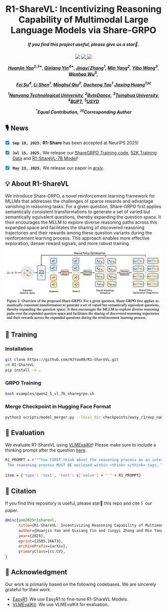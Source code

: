 <div align="center">

<h1> R1-ShareVL: Incentivizing Reasoning Capability of Multimodal Large Language Models via Share-GRPO </h1>

<h5 align="center"> If you find this project useful, please give us a star🌟.

<h5 align="center"> 

<a href='https://arxiv.org/abs/2505.16673'><img src='https://img.shields.io/badge/Paper-Arxiv-red'></a>
<a href='https://huggingface.co/HuanjinYao/R1-ShareVL-7B'><img src='https://img.shields.io/badge/%F0%9F%A4%97%20Hugging%20Face-Models-blue'>
<a href='https://huggingface.co/datasets/HuanjinYao/R1-ShareVL-52K'><img src='https://img.shields.io/badge/Dataset-Huggingface-yellow'>
<!--<a href='https://huggingface.co/collections/HuanjinYao/denseconnector-66500e173fc8c9f05dc98dea'><img src='https://img.shields.io/badge/%F0%9F%A4%97%20Hugging%20Face-Models-blue'></a>
[![zhihu](https://img.shields.io/badge/-知乎-000000?logo=zhihu&logoColor=0084FF)](https://zhuanlan.zhihu.com/p/700000183)
<a href='https://huggingface.co/spaces/HuanjinYao/DenseConnector-v1.5-8B'><img src='https://img.shields.io/badge/🤗-Open%20In%20Spaces-blue.svg'></a>-->


[Huanjin Yao](https://scholar.google.com/citations?user=pDtsCBQAAAAJ&hl=zh-CN)<sup>2,3*</sup>,
[Qixiang Yin](https://jxhuang0508.github.io/)<sup>4*</sup>,
[Jingyi Zhang]()<sup>1</sup>,
[Min Yang]()<sup>2</sup>,
[Yibo Wang]()<sup>3</sup>,
[Wenhao Wu]()<sup>5</sup>,

[Fei Su]()<sup>4</sup>,
[Li Shen]()<sup>1</sup>,
[Minghui Qiu]()<sup>2</sup>,
[Dacheng Tao]()<sup>1</sup>
[Jiaxing Huang](https://jxhuang0508.github.io)<sup>1✉️</sup>


<sup>1</sup>[Nanyang Technological University](https://www.ntu.edu.sg/), <sup>2</sup>[ByteDance](), <sup>3</sup>[Tsinghua University](https://www.tsinghua.edu.cn/en/), <sup>4</sup>[BUPT](), <sup>5</sup>[USYD](https://www.sysu.edu.cn/sysuen/)

<sup>*</sup>Equal Contribution,       <sup>✉️</sup>Corresponding Author

</h5>
</div>


## 🎙️ News
- [x] **`Sep 19, 2025.`** **R1-Share** has been accepted at NeurIPS 2025!
- [x] **`Jul 15, 2025.`** We release our [ShareGRPO Training code](), [52K Training Data](https://huggingface.co/datasets/HuanjinYao/R1-ShareVL-52K) and [R1-ShareVL-7B Model](https://huggingface.co/HuanjinYao/R1-ShareVL-7B)!
- [x] **`May 23, 2025.`** We release our paper in [arxiv](https://arxiv.org/abs/2505.16673).


## 💡 About R1-ShareVL
We introduce Share-GRPO, a novel reinforcement learning framework for MLLMs that addresses the challenges of sparse rewards and advantage vanishing in reasoning tasks. For a given question, Share-GRPO first applies semantically consistent transformations to generate a set of varied but semantically equivalent questions, thereby expanding the question space. It then encourages the MLLM to explore diverse reasoning paths across this expanded space and facilitates the sharing of discovered reasoning trajectories and their rewards among these question variants during the reinforcement learning process. This approach enables more effective exploration, denser reward signals, and more robust training. 

<div align=center>
<img width="600" alt="image" src="figure/sharegrpo.png">
</div>

## 🚀 Training


### Installation
```bash
git clone https://github.com/HJYao00/R1-ShareVL.git
cd R1-ShareVL
pip install -e .
```

### GRPO Training

```bash
bash examples/qwen2_5_vl_7b_sharegrpo.sh
```

### Merge Checkpoint in Hugging Face Format

```bash
python3 scripts/model_merger.py --local_dir checkpoints/easy_r1/exp_name/global_step_1/actor
```

## 🚗 Evaluation
We evaluate R1-ShareVL using [VLMEvalKit](https://github.com/open-compass/VLMEvalKit)! Please make sure to include a thinking prompt after the question [here](https://github.com/open-compass/VLMEvalKit/blob/main/vlmeval/vlm/qwen2_vl/model.py#L342).

```bash
R1_PROMPT = r"""You FIRST think about the reasoning process as an internal monologue and then provide the final answer.
 The reasoning process MUST BE enclosed within <think> </think> tags. The final answer MUST BE put in \boxed{}."""

item = {'type': 'text', 'text': s['value'] + " " + R1_PROMPT}
```

## 🔗 Citation
If you find this repository is useful, please star🌟 this repo and cite🖇️ our paper.
```bibtex
@misc{yao2025r1sharevl,
      title={R1-ShareVL: Incentivizing Reasoning Capability of Multimodal Large Language Models via Share-GRPO}, 
      author={Huanjin Yao and Qixiang Yin and Jingyi Zhang and Min Yang and Yibo Wang and Wenhao Wu and Fei Su and Li Shen and Minghui Qiu and Dacheng Tao and Jiaxing Huang},
      year={2025},
      eprint={2505.16673},
      archivePrefix={arXiv},
      primaryClass={cs.CV},
}
```

## 🙏 Acknowledgment
Our work is primarily based on the following codebases. We are sincerely grateful for their work.
- [EasyR1](https://github.com/hiyouga/EasyR1): We use EasyR1 to fine-tune R1-ShareVL Models.
- [VLMEvalKit](https://github.com/open-compass/VLMEvalKit): We use VLMEvalKit for evaluation.
